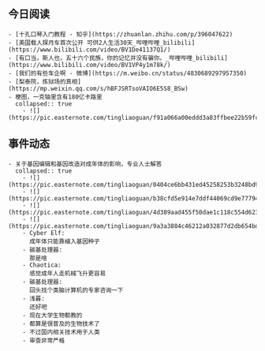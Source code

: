 ## 今日阅读
	- [十孔口琴入门教程 - 知乎](https://zhuanlan.zhihu.com/p/396047622)
	- [美国载人探月车首次公开 可供2人生活30天_哔哩哔哩_bilibili](https://www.bilibili.com/video/BV1De41137Q1/)
	- [有口当，斯人也，五十六个民族，你的记忆并没有骗你。_哔哩哔哩_bilibili](https://www.bilibili.com/video/BV1VP4y1m78k/)
	- [我们的有些车企啊 - 微博](https://m.weibo.cn/status/4830689297957350)
	- [梨泰院，炼狱场的真相](https://mp.weixin.qq.com/s/hBFJSRTsoVAIO6E5S8_BSw)
	- 梗图，一克铀里含有180亿卡路里
	  collapsed:: true
		- ![](https://pic.easternote.com/tingliaoguan/f91a066a00eddd3a83ffbee22b59fc2.jpg)
## 事件动态
	- 关于基因编辑和基因改造对成年体的影响，专业人士解答
	  collapsed:: true
		- ![](https://pic.easternote.com/tingliaoguan/0404ce6bb431ed45258253b3248bd914_.jpg)
		- ![](https://pic.easternote.com/tingliaoguan/b38cfd5e914e7ddf44069cd9e7779477_.jpg)
		- ![](https://pic.easternote.com/tingliaoguan/4d389aad455f50dae1c118c554d623fe_.jpg)
		- ![](https://pic.easternote.com/tingliaoguan/9a3a3884c46212a032877d2db654bd6b_.jpg)
		- Cyber Elf:
		  成年体只能靠植入基因种子
		- 碳基处理器:
		  那是啥
		- Chaotica:
		  感觉成年人走机械飞升更容易
		- 碳基处理器:
		  回头找个类脑计算机的专家咨询一下
		- 浅暮:
		  还好吧
		- 现在大学生物都教的
		- 都算是很普及的生物技术了
		- 不过国内相关技术用于人类
		- 审查非常严格
